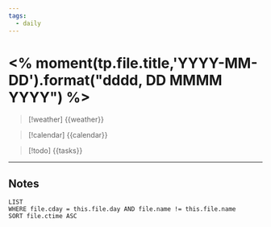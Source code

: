```yaml
---
tags:
  - daily
---
```


# <% moment(tp.file.title,'YYYY-MM-DD').format("dddd, DD MMMM YYYY") %>

> [!weather]
> {{weather}}

> [!calendar]
> {{calendar}}

> [!todo]
> {{tasks}}

---

## Notes

```dataview
LIST 
WHERE file.cday = this.file.day AND file.name != this.file.name
SORT file.ctime ASC
```
